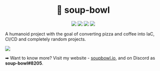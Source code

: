 <h1 align="center">💁 soup-bowl</h1>
<p align="center">
  <a href="https://twitter.com/TheAlmightyWord"><img src="https://img.shields.io/badge/has-twitter-2a9bf0?style=for-the-badge&logo=twitter&logoColor=white"/></a>
  <a href="https://www.reddit.com/user/soup-bowl"><img src="https://img.shields.io/badge/has-reddit-f84503?style=for-the-badge&logo=reddit&logoColor=white"/></a>
  <a href="#"><img src="https://img.shields.io/badge/has-discord-404eed?style=for-the-badge&logo=discord&logoColor=white"/></a>
  <a href="https://account.xbox.com/en-gb/profile?gamertag=soup-bowl8219"><img src="https://img.shields.io/badge/has-xbox-1c7b0f?style=for-the-badge&logo=xbox&logoColor=white"/></a>
</p>

A humanoid project with the goal of converting pizza and coffee into IaC, CI/CD and completely random projects.

![][head]

➡ Want to know more? Visit my website - [soupbowl.io][site], and on Discord as **soup-bowl#8205**.

[head]: /img/head.png
[site]: https://soupbowl.io
